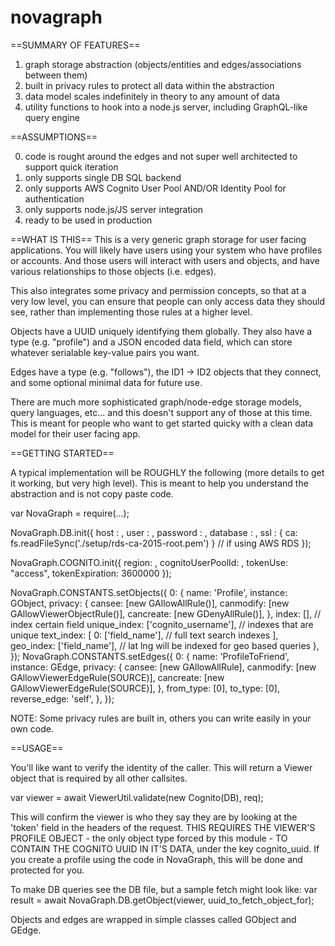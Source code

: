 # novagraph

==SUMMARY OF FEATURES==
1) graph storage abstraction (objects/entities and edges/associations between them) 
2) built in privacy rules to protect all data within the abstraction
3) data model scales indefinitely in theory to any amount of data
4) utility functions to hook into a node.js server, including GraphQL-like query engine

==ASSUMPTIONS==

0) code is rought around the edges and not super well architected to support quick iteration
1) only supports single DB SQL backend
2) only supports AWS Cognito User Pool AND/OR Identity Pool for authentication
3) only supports node.js/JS server integration
4) ready to be used in production

==WHAT IS THIS==
This is a very generic graph storage for user facing applications. You will likely have users
using your system who have profiles or accounts. And those users will interact with users
and objects, and have various relationships to those objects (i.e. edges). 

This also integrates some privacy and permission concepts, so that at a very low level, you 
can ensure that people can only access data they should see, rather than implementing those
rules at a higher level.

Objects have a UUID uniquely identifying them globally. They also have a type (e.g. "profile")
and a JSON encoded data field, which can store whatever serialable key-value pairs you want.

Edges have a type (e.g. "follows"), the ID1 -> ID2 objects that they connect, and some optional
minimal data for future use. 

There are much more sophisticated graph/node-edge storage models, query languages, etc... and 
this doesn't support any of those at this time. This is meant for people who want to get
started quicky with a clean data model for their user facing app.

==GETTING STARTED==

A typical implementation will be ROUGHLY the following (more details to get it working, but very high level). This is meant to help you understand the abstraction and is not copy paste code.

var NovaGraph = require(...);

NovaGraph.DB.init({
  host     : <domain>,
  user     : <user>,
  password : <password>,
  database : <database>,
  ssl      : { ca: fs.readFileSync('./setup/rds-ca-2015-root.pem') } // if using AWS RDS
});
 
NovaGraph.COGNITO.init({
  region: <aws region>,
  cognitoUserPoolId: <cognito pool>,
  tokenUse: "access",
  tokenExpiration: 3600000
});

NovaGraph.CONSTANTS.setObjects({
  0: {
      name: 'Profile',
      instance: GObject,
      privacy: {
        cansee: [new GAllowAllRule()],
        canmodify: [new GAllowViewerObjectRule()],
        cancreate: [new GDenyAllRule()],
      },
      index: [], // index certain field
      unique_index: ['cognito_username'], // indexes that are unique
      text_index: [
        0: ['field_name'], // full text search indexes
      ],
      geo_index: ['field_name'], // lat lng will be indexed for geo based queries
    },
 });
 NovaGraph.CONSTANTS.setEdges({
   0: {
      name: 'ProfileToFriend',
      instance: GEdge,
      privacy: {
        cansee: [new GAllowAllRule],
        canmodify: [new GAllowViewerEdgeRule(SOURCE)],
        cancreate: [new GAllowViewerEdgeRule(SOURCE)],
      },
      from_type: [0],
      to_type: [0],
      reverse_edge: 'self',
   },
});


NOTE: Some privacy rules are built in, others you can write easily in your own code. 

==USAGE==

You'll like want to verify the identity of the caller. This will return a Viewer object that is
required by all other callsites.

var viewer = await ViewerUtil.validate(new Cognito(DB), req);

This will confirm the viewer is who they say they are by looking at the 'token' field in the headers of the request.
THIS REQUIRES THE VIEWER'S PROFILE OBJECT - the only object type forced by this module - TO
CONTAIN THE COGNITO UUID IN IT'S DATA, under the key cognito_uuid. If you create a profile using the code in NovaGraph, this will be done and protected for you.

To make DB queries see the DB file, but a sample fetch might look like:
var result = await NovaGraph.DB.getObject(viewer, uuid_to_fetch_object_for);

Objects and edges are wrapped in simple classes called GObject and GEdge. 
